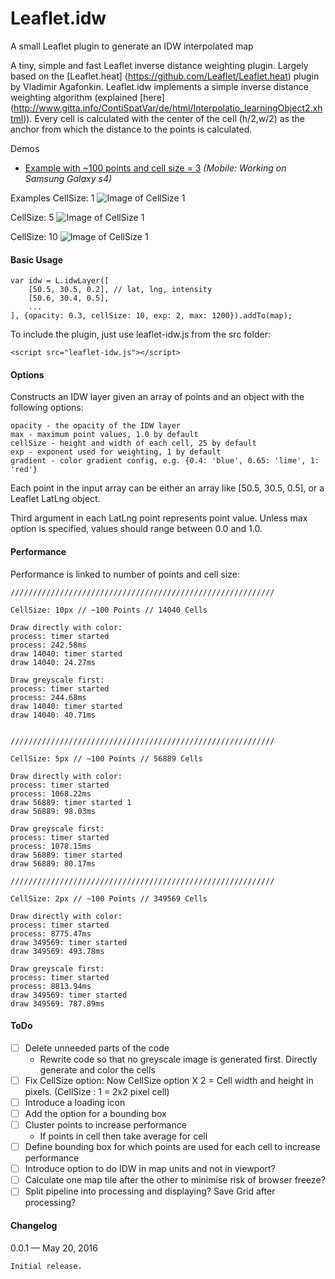 # Leaflet.idw
A small Leaflet plugin to generate an IDW interpolated map

A tiny, simple and fast Leaflet inverse distance weighting plugin. Largely based on the [Leaflet.heat] (https://github.com/Leaflet/Leaflet.heat) plugin by Vladimir Agafonkin.
Leaflet.idw implements a simple inverse distance weighting algorithm (explained [here] (http://www.gitta.info/ContiSpatVar/de/html/Interpolatio_learningObject2.xhtml)). Every cell is calculated with the center of the cell (h/2,w/2) as the anchor from which the distance to the points is calculated.

Demos
* [Example with ~100 points and cell size = 3](http://www.geonet.ch/leaflet-idw/) *(Mobile: Working on Samsung Galaxy s4)*
    
Examples
CellSize: 1
![Image of CellSize 1](https://github.com/JoranBeaufort/Leaflet.idw/blob/master/example/Example-1px.png)

CellSize: 5
![Image of CellSize 1](https://github.com/JoranBeaufort/Leaflet.idw/blob/master/example/Example-5px.png)

CellSize: 10
![Image of CellSize 1](https://github.com/JoranBeaufort/Leaflet.idw/blob/master/example/Example-10px.png)

#### Basic Usage

```
var idw = L.idwLayer([
    [50.5, 30.5, 0.2], // lat, lng, intensity
    [50.6, 30.4, 0.5],
    ...
], {opacity: 0.3, cellSize: 10, exp: 2, max: 1200}).addTo(map);
```

To include the plugin, just use leaflet-idw.js from the src folder:

```<script src="leaflet-idw.js"></script>```

#### Options

Constructs an IDW layer given an array of points and an object with the following options:

    opacity - the opacity of the IDW layer
    max - maximum point values, 1.0 by default
    cellSize - height and width of each cell, 25 by default
    exp - exponent used for weighting, 1 by default
    gradient - color gradient config, e.g. {0.4: 'blue', 0.65: 'lime', 1: 'red'}

Each point in the input array can be either an array like [50.5, 30.5, 0.5], or a Leaflet LatLng object.

Third argument in each LatLng point represents point value. Unless max option is specified, values should range between 0.0 and 1.0.

#### Performance

Performance is linked to number of points and cell size:
```
///////////////////////////////////////////////////////////

CellSize: 10px // ~100 Points // 14040 Cells

Draw directly with color:
process: timer started
process: 242.58ms 
draw 14040: timer started 
draw 14040: 24.27ms

Draw greyscale first:
process: timer started 
process: 244.68ms 
draw 14040: timer started 
draw 14040: 40.71ms


///////////////////////////////////////////////////////////

CellSize: 5px // ~100 Points // 56889 Cells

Draw directly with color:
process: timer started 
process: 1068.22ms 
draw 56889: timer started 1
draw 56889: 98.03ms

Draw greyscale first:
process: timer started 
process: 1078.15ms 
draw 56889: timer started 
draw 56889: 80.17ms

///////////////////////////////////////////////////////////

CellSize: 2px // ~100 Points // 349569 Cells

Draw directly with color:
process: timer started 
process: 8775.47ms 
draw 349569: timer started 
draw 349569: 493.78ms

Draw greyscale first:
process: timer started 
process: 8813.94ms 
draw 349569: timer started 
draw 349569: 787.89ms
```

#### ToDo
- [ ] Delete unneeded parts of the code
    * Rewrite code so that no greyscale image is generated first. Directly generate and color the cells
- [ ] Fix CellSize option: Now CellSize option X 2 = Cell width and height in pixels. (CellSize : 1 = 2x2 pixel cell)
- [ ] Introduce a loading icon
- [ ] Add the option for a bounding box
- [ ] Cluster points to increase performance
    * If points in cell then take average for cell
- [ ] Define bounding box for which points are used for each cell to increase performance
- [ ] Introduce option to do IDW in map units and not in viewport?
- [ ] Calculate one map tile after the other to minimise risk of browser freeze?
- [ ] Split pipeline into processing and displaying? Save Grid after processing?

#### Changelog

0.0.1 — May 20, 2016

    Initial release.

